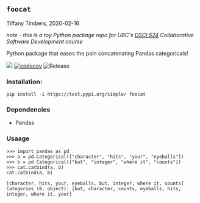 ## `foocat`
Tiffany Timbers, 2020-02-16

*note - this is a toy Python package repo for UBC's [DSCI 524](https://github.com/UBC-MDS/DSCI_524_collab-sw-dev) Collaborative Software Development course*

Python package that eases the pain concatenating Pandas categoricals!

![](https://github.com/ttimbers/foocat/workflows/build/badge.svg) [![codecov](https://codecov.io/gh/ttimbers/foocat/branch/master/graph/badge.svg)](https://codecov.io/gh/ttimbers/foocat) ![Release](https://github.com/ttimbers/foocat/workflows/Release/badge.svg)

### Installation:

```
pip install -i https://test.pypi.org/simple/ foocat
```

### Dependencies

- Pandas

### Usaage

```
>>> import pandas as pd
>>> a = pd.Categorical(["character", "hits", "your", "eyeballs"])
>>> b = pd.Categorical(["but", "integer", "where it", "counts"])
>>> cat.catbind(a, b)
cat.catbind(a, b)
```

```
[character, hits, your, eyeballs, but, integer, where it, counts]
Categories (8, object): [but, character, counts, eyeballs, hits, integer, where it, your]
```